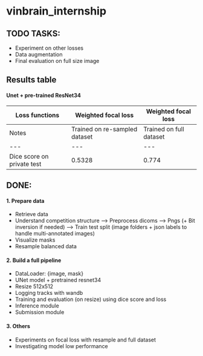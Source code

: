 # vinbrain_internship

## TODO TASKS:
- Experiment on other losses
- Data augmentation
- Final evaluation on full size image

## Results table
#### Unet + pre-trained ResNet34
Loss functions | Weighted focal loss | Weighted focal loss |
--- | --- | --- |
Notes | Trained on re-sampled dataset | Trained on full dataset |
--- | --- | --- |
Dice score on private test | 0.5328 | 0.774 |

## DONE:
#### 1. Prepare data
- Retrieve data 
- Understand competition structure —> Preprocess dicoms —> Pngs (+ Bit inversion if needed)  —> Train test split (image folders + json labels to handle multi-annotated images)
- Visualize masks
- Resample balanced data

#### 2. Build a full pipeline 
- DataLoader: {image, mask}
- UNet model + pretrained resnet34
- Resize 512x512
- Logging tracks with wandb
- Training and evaluation (on resize) using dice score and loss
- Inference module
- Submission module

#### 3. Others
- Experiments on focal loss with resample and full dataset
- Investigating model low performance
